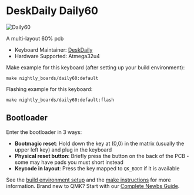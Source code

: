 # DeskDaily Daily60

![Daily60](https://i.imgur.com/1GrqtHzh.png)

A multi-layout 60% pcb

* Keyboard Maintainer: [DeskDaily](https://github.com/DeskDaily)
* Hardware Supported: Atmega32u4

Make example for this keyboard (after setting up your build environment):

    make nightly_boards/daily60:default
	
Flashing example for this keyboard:

    make nightly_boards/daily60:default:flash

## Bootloader

Enter the bootloader in 3 ways:

* **Bootmagic reset**: Hold down the key at (0,0) in the matrix (usually the upper left key) and plug in the keyboard
* **Physical reset button**: Briefly press the button on the back of the PCB - some may have pads you must short instead
* **Keycode in layout**: Press the key mapped to `QK_BOOT` if it is available

See the [build environment setup](https://docs.qmk.fm/#/getting_started_build_tools) and the [make instructions](https://docs.qmk.fm/#/getting_started_make_guide) for more information. Brand new to QMK? Start with our [Complete Newbs Guide](https://docs.qmk.fm/#/newbs).